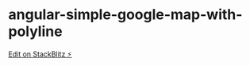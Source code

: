 # angular-simple-google-map-with-polyline

[Edit on StackBlitz ⚡️](https://stackblitz.com/edit/angular-simple-google-map-with-polyline)